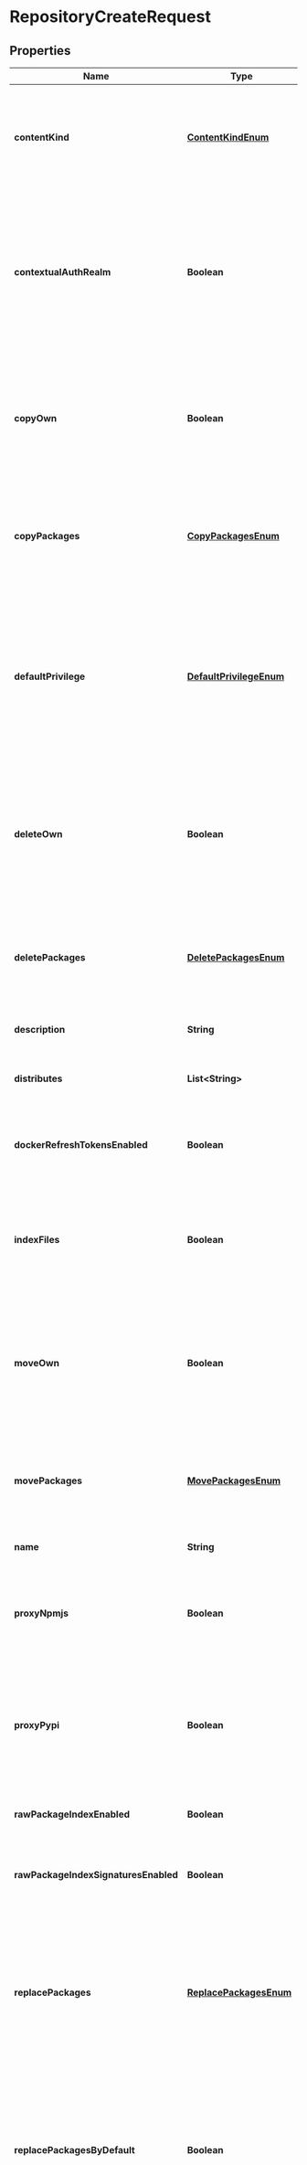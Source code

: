 
# RepositoryCreateRequest

## Properties
Name | Type | Description | Notes
------------ | ------------- | ------------- | -------------
**contentKind** | [**ContentKindEnum**](#ContentKindEnum) | The repository content kind determines whether this repository contains packages, or provides a distribution of packages from other repositories. You can only select the content kind at repository creation time. |  [optional]
**contextualAuthRealm** | **Boolean** | If checked, missing credentials for this repository where basic authentication is required shall present an enriched value in the &#39;WWW-Authenticate&#39; header containing the namespace and repository. This can be useful for tooling such as SBT where the authentication realm is used to distinguish and disambiguate credentials. |  [optional]
**copyOwn** | **Boolean** | If checked, users can copy any of their own packages that they have uploaded, assuming that they still have write privilege for the repository. This takes precedence over privileges configured in the &#39;Access Controls&#39; section of the repository, and any inherited from the org. |  [optional]
**copyPackages** | [**CopyPackagesEnum**](#CopyPackagesEnum) | This defines the minimum level of privilege required for a user to copy packages. Unless the package was uploaded by that user, in which the permission may be overridden by the user-specific copy setting. |  [optional]
**defaultPrivilege** | [**DefaultPrivilegeEnum**](#DefaultPrivilegeEnum) | This defines the default level of privilege that all of your organization members have for this repository. This does not include collaborators, but applies to any member of the org regardless of their own membership role (i.e. it applies to owners, managers and members). Be careful if setting this to admin, because any member will be able to change settings. |  [optional]
**deleteOwn** | **Boolean** | If checked, users can delete any of their own packages that they have uploaded, assuming that they still have write privilege for the repository. This takes precedence over privileges configured in the &#39;Access Controls&#39; section of the repository, and any inherited from the org. |  [optional]
**deletePackages** | [**DeletePackagesEnum**](#DeletePackagesEnum) | This defines the minimum level of privilege required for a user to delete packages. Unless the package was uploaded by that user, in which the permission may be overridden by the user-specific delete setting. |  [optional]
**description** | **String** | A description of the repository&#39;s purpose/contents. |  [optional]
**distributes** | **List&lt;String&gt;** | The repositories distributed through this repo. Adding repos here is only valid if the content_kind is DISTRIBUTION. |  [optional]
**dockerRefreshTokensEnabled** | **Boolean** | If checked, refresh tokens will be issued in addition to access tokens for Docker authentication. This allows unlimited extension of the lifetime of access tokens. |  [optional]
**indexFiles** | **Boolean** | If checked, files contained in packages will be indexed, which increase the synchronisation time required for packages. Note that it is recommended you keep this enabled unless the synchronisation time is significantly impacted. |  [optional]
**moveOwn** | **Boolean** | If checked, users can move any of their own packages that they have uploaded, assuming that they still have write privilege for the repository. This takes precedence over privileges configured in the &#39;Access Controls&#39; section of the repository, and any inherited from the org. |  [optional]
**movePackages** | [**MovePackagesEnum**](#MovePackagesEnum) | This defines the minimum level of privilege required for a user to move packages. Unless the package was uploaded by that user, in which the permission may be overridden by the user-specific move setting. |  [optional]
**name** | **String** | A descriptive name for the repository. | 
**proxyNpmjs** | **Boolean** | If checked, Npm packages that are not in the repository when requested by clients will automatically be proxied from the public npmjs.org registry. If there is at least one version for a package, others will not be proxied. |  [optional]
**proxyPypi** | **Boolean** | If checked, Python packages that are not in the repository when requested by clients will automatically be proxied from the public pypi.python.org registry. If there is at least one version for a package, others will not be proxied. |  [optional]
**rawPackageIndexEnabled** | **Boolean** | If checked, HTML and JSON indexes will be generated that list all available raw packages in the repository. |  [optional]
**rawPackageIndexSignaturesEnabled** | **Boolean** | If checked, the HTML and JSON indexes will display raw package GPG signatures alongside the index packages. |  [optional]
**replacePackages** | [**ReplacePackagesEnum**](#ReplacePackagesEnum) | This defines the minimum level of privilege required for a user to republish packages. Unless the package was uploaded by that user, in which the permission may be overridden by the user-specific republish setting. Please note that the user still requires the privilege to delete packages that will be replaced by the new package; otherwise the republish will fail. |  [optional]
**replacePackagesByDefault** | **Boolean** | If checked, uploaded packages will overwrite/replace any others with the same attributes (e.g. same version) by default. This only applies if the user has the required privilege for the republishing AND has the required privilege to delete existing packages that they don&#39;t own. |  [optional]
**repositoryTypeStr** | [**RepositoryTypeStrEnum**](#RepositoryTypeStrEnum) | The repository type changes how it is accessed and billed. Private repositories are visible only to you or authorized delegates. Public repositories are visible to all Cloudsmith users. |  [optional]
**resyncOwn** | **Boolean** | If checked, users can resync any of their own packages that they have uploaded, assuming that they still have write privilege for the repository. This takes precedence over privileges configured in the &#39;Access Controls&#39; section of the repository, and any inherited from the org. |  [optional]
**resyncPackages** | [**ResyncPackagesEnum**](#ResyncPackagesEnum) | This defines the minimum level of privilege required for a user to resync packages. Unless the package was uploaded by that user, in which the permission may be overridden by the user-specific resync setting. |  [optional]
**scanOwn** | **Boolean** | If checked, users can scan any of their own packages that they have uploaded, assuming that they still have write privilege for the repository. This takes precedence over privileges configured in the &#39;Access Controls&#39; section of the repository, and any inherited from the org. |  [optional]
**scanPackages** | [**ScanPackagesEnum**](#ScanPackagesEnum) | This defines the minimum level of privilege required for a user to scan packages. Unless the package was uploaded by that user, in which the permission may be overridden by the user-specific scan setting. |  [optional]
**showSetupAll** | **Boolean** | If checked, the Set Me Up help for all formats will always be shown, even if you don&#39;t have packages of that type uploaded. Otherwise, help will only be shown for packages that are in the repository. For example, if you have uploaded only NuGet packages, then the Set Me Up help for NuGet packages will be shown only. |  [optional]
**slug** | **String** | The slug identifies the repository in URIs. |  [optional]
**storageRegion** | **String** | The Cloudsmith region in which package files are stored. |  [optional]
**strictNpmValidation** | **Boolean** | If checked, npm packages will be validated strictly to ensure the package matches specifcation. You can turn this on if you want to guarantee that the packages will work with npm-cli and other tools correctly. |  [optional]
**useDebianLabels** | **Boolean** | If checked, a &#39;Label&#39; field will be present in Debian-based repositories. It will contain a string that identifies the entitlement token used to authenticate the repository, in the form of &#39;source&#x3D;t-&lt;identifier&gt;&#39;; or &#39;source&#x3D;none&#39; if no token was used. You can use this to help with pinning. |  [optional]
**useDefaultCargoUpstream** | **Boolean** | If checked, dependencies of uploaded Cargo crates which do not set an explicit value for \&quot;registry\&quot; will be assumed to be available from crates.io. If unchecked, dependencies with unspecified \&quot;registry\&quot; values will be assumed to be available in the registry being uploaded to. Uncheck this if you want to ensure that dependencies are only ever installed from Cloudsmith unless explicitly specified as belong to another registry. |  [optional]
**useNoarchPackages** | **Boolean** | If checked, noarch packages (if supported) are enabled in installations/configurations. A noarch package is one that is not tied to specific system architecture (like i686). |  [optional]
**useSourcePackages** | **Boolean** | If checked, source packages (if supported) are enabled in installations/configurations. A source package is one that contains source code rather than built binaries. |  [optional]
**useVulnerabilityScanning** | **Boolean** | If checked, vulnerability scanning will be enabled for all supported packages within this repository. |  [optional]
**userEntitlementsEnabled** | **Boolean** | If checked, users can use and manage their own user-specific entitlement token for the repository (if private). Otherwise, user-specific entitlements are disabled for all users. |  [optional]
**viewStatistics** | [**ViewStatisticsEnum**](#ViewStatisticsEnum) | This defines the minimum level of privilege required for a user to view repository statistics, to include entitlement-based usage, if applicable. If a user does not have the permission, they won&#39;t be able to view any statistics, either via the UI, API or CLI. |  [optional]


<a name="ContentKindEnum"></a>
## Enum: ContentKindEnum
Name | Value
---- | -----
STANDARD | &quot;Standard&quot;
DISTRIBUTION | &quot;Distribution&quot;
UPSTREAM | &quot;Upstream&quot;


<a name="CopyPackagesEnum"></a>
## Enum: CopyPackagesEnum
Name | Value
---- | -----
ADMIN | &quot;Admin&quot;
WRITE | &quot;Write&quot;
READ | &quot;Read&quot;


<a name="DefaultPrivilegeEnum"></a>
## Enum: DefaultPrivilegeEnum
Name | Value
---- | -----
ADMIN | &quot;Admin&quot;
WRITE | &quot;Write&quot;
READ | &quot;Read&quot;
NONE | &quot;None&quot;


<a name="DeletePackagesEnum"></a>
## Enum: DeletePackagesEnum
Name | Value
---- | -----
ADMIN | &quot;Admin&quot;
WRITE | &quot;Write&quot;


<a name="MovePackagesEnum"></a>
## Enum: MovePackagesEnum
Name | Value
---- | -----
ADMIN | &quot;Admin&quot;
WRITE | &quot;Write&quot;
READ | &quot;Read&quot;


<a name="ReplacePackagesEnum"></a>
## Enum: ReplacePackagesEnum
Name | Value
---- | -----
ADMIN | &quot;Admin&quot;
WRITE | &quot;Write&quot;


<a name="RepositoryTypeStrEnum"></a>
## Enum: RepositoryTypeStrEnum
Name | Value
---- | -----
PUBLIC | &quot;Public&quot;
PRIVATE | &quot;Private&quot;


<a name="ResyncPackagesEnum"></a>
## Enum: ResyncPackagesEnum
Name | Value
---- | -----
ADMIN | &quot;Admin&quot;
WRITE | &quot;Write&quot;


<a name="ScanPackagesEnum"></a>
## Enum: ScanPackagesEnum
Name | Value
---- | -----
ADMIN | &quot;Admin&quot;
WRITE | &quot;Write&quot;
READ | &quot;Read&quot;


<a name="ViewStatisticsEnum"></a>
## Enum: ViewStatisticsEnum
Name | Value
---- | -----
ADMIN | &quot;Admin&quot;
WRITE | &quot;Write&quot;
READ | &quot;Read&quot;



